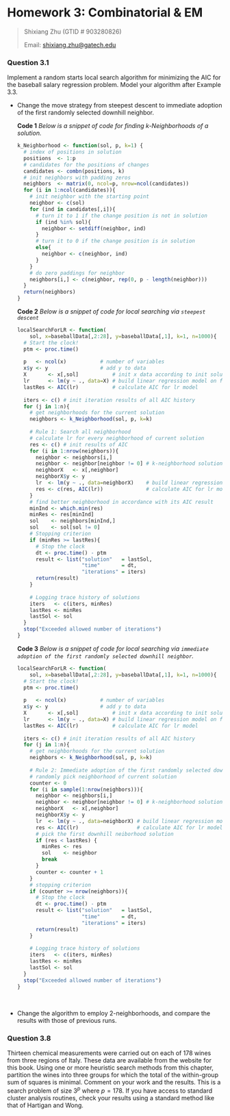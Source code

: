 # 	Homework 3: Combinatorial & EM

> Shixiang Zhu (GTID # 903280826) 
>
> Email: shixiang.zhu@gatech.edu



### Question 3.1

Implement a random starts local search algorithm for minimizing the AIC for the baseball salary regression problem. Model your algorithm after Example 3.3.

- Change the move strategy from steepest descent to immediate adoption of the first randomly selected downhill neighbor.

   

  **Code 1** *Below is a snippet of code for finding $k$-Neighborhoods of a solution.*

  ```R
  k_Neighborhood <- function(sol, p, k=1) {
    # index of positions in solution
    positions  <- 1:p
    # candidates for the positions of changes
    candidates <- combn(positions, k)
    # init neighbors with padding zeros
    neighbors  <- matrix(0, ncol=p, nrow=ncol(candidates))
    for (i in 1:ncol(candidates)){
      # init neighbor with the starting point
      neighbor <- c(sol)
      for (ind in candidates[,i]){
        # turn it to 1 if the change position is not in solution
        if (ind %in% sol){
          neighbor <- setdiff(neighbor, ind)
        }
        # turn it to 0 if the change position is in solution
        else{
          neighbor <- c(neighbor, ind)
        }
      }
      # do zero paddings for neighbor
      neighbors[i,] <- c(neighbor, rep(0, p - length(neighbor)))
    }
    return(neighbors)
  }
  ```

  **Code 2** *Below is a snippet of code for local searching via `steepest descent`*

  ```R
  localSearchForLR <- function(
      sol, x=baseballData[,2:28], y=baseballData[,1], k=1, n=1000){
    # Start the clock!
    ptm <- proc.time()
    
    p   <- ncol(x)           # number of variables
    x$y <- y                 # add y to data
    X       <- x[,sol]           # init x data according to init solution
    lr      <- lm(y ~ ., data=X) # build linear regression model on filtered data
    lastRes <- AIC(lr)           # calculate AIC for lr model
    
    iters <- c() # init iteration results of all AIC history
    for (j in 1:n){
      # get neighborhoods for the current solution
      neighbors <- k_Neighborhood(sol, p, k=k)
      
      # Rule 1: Search all neighborhood
      # calculate lr for every neighborhood of current solution
      res <- c() # init results of AIC
      for (i in 1:nrow(neighbors)){
        neighbor <- neighbors[i,]
        neighbor <- neighbor[neighbor != 0] # k-neighborhood solution
        neighborX   <- x[,neighbor]
        neighborX$y <- y
        lr  <- lm(y ~ ., data=neighborX)    # build linear regression model
        res <- c(res, AIC(lr))              # calculate AIC for lr model
      }
      # find better neighborhood in accordance with its AIC result
      minInd <- which.min(res)
      minRes <- res[minInd]
      sol    <- neighbors[minInd,]
      sol    <- sol[sol != 0]
      # Stopping criterion
      if (minRes >= lastRes){
        # Stop the clock
        dt <- proc.time() - ptm
        result <- list("solution"   = lastSol,
                       "time"       = dt,
                       "iterations" = iters)
        return(result)
      }
      
      # Logging trace history of solutions
      iters   <- c(iters, minRes)
      lastRes <- minRes
      lastSol <- sol
    }
    stop("Exceeded allowed number of iterations")
  }
  ```

  **Code 3** *Below is a snippet of code for local searching via `immediate adoption of the first randomly selected downhill neighbor`.*

  ```R
  localSearchForLR <- function(
      sol, x=baseballData[,2:28], y=baseballData[,1], k=1, n=1000){
    # Start the clock!
    ptm <- proc.time()
    
    p   <- ncol(x)           # number of variables
    x$y <- y                 # add y to data
    X       <- x[,sol]           # init x data according to init solution
    lr      <- lm(y ~ ., data=X) # build linear regression model on filtered data
    lastRes <- AIC(lr)           # calculate AIC for lr model
    
    iters <- c() # init iteration results of all AIC history
    for (j in 1:n){
      # get neighborhoods for the current solution
      neighbors <- k_Neighborhood(sol, p, k=k)
      
      # Rule 2: Immediate adoption of the first randomly selected downhill neighbor
      # randomly pick neighborhood of current solution
      counter <- 0
      for (i in sample(1:nrow(neighbors))){
        neighbor <- neighbors[i,]
        neighbor <- neighbor[neighbor != 0] # k-neighborhood solution
        neighborX   <- x[,neighbor]
        neighborX$y <- y
        lr  <- lm(y ~ ., data=neighborX) # build linear regression model on filtered data
        res <- AIC(lr)                   # calculate AIC for lr model
        # pick the first downhill neiborhood solution
        if (res < lastRes) {
          minRes <- res
          sol    <- neighbor
          break
        }
        counter <- counter + 1
      }
      # stopping criterion
      if (counter >= nrow(neighbors)){
        # Stop the clock
        dt <- proc.time() - ptm
        result <- list("solution"   = lastSol,
                       "time"       = dt,
                       "iterations" = iters)
        return(result)
      }
      
      # Logging trace history of solutions
      iters   <- c(iters, minRes)
      lastRes <- minRes
      lastSol <- sol
    }
    stop("Exceeded allowed number of iterations")
  }
  ```

  ​

- Change the algorithm to employ $2$-neighborhoods, and compare the results with those of previous runs.



### Question 3.8

Thirteen chemical measurements were carried out on each of 178 wines from three regions of Italy. These data are available from the website for this book. Using one or more heuristic search methods from this chapter, partition the wines into three groups for which the total of the within-group sum of squares is minimal. Comment on your work and the results. This is a search problem of size $3^p$ where $p=178$. If you have access to standard cluster analysis routines, check your results using a standard method like that of Hartigan and Wong.







